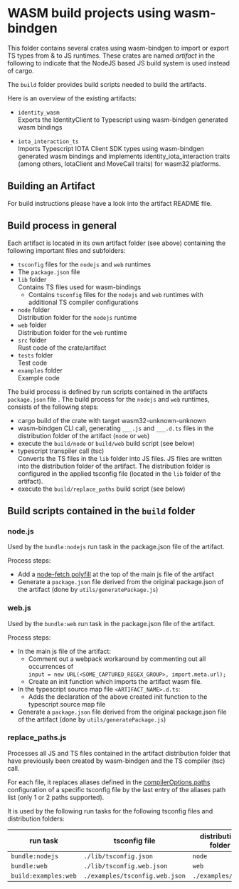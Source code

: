 # WASM build projects using wasm-bindgen

This folder contains several crates using wasm-bindgen to import or export TS types from & to JS runtimes. These crates are named _artifact_ in the following to indicate that the NodeJS based JS build system is used instead of cargo.

The `build` folder provides build scripts needed to build the artifacts.

Here is an overview of the existing artifacts:

* `identity_wasm`<br>
  Exports the IdentityClient to Typescript using wasm-bindgen generated wasm bindings
  
* `iota_interaction_ts`<br>
  Imports Typescript IOTA Client SDK types using wasm-bindgen generated wasm bindings
and implements identity_iota_interaction traits (among others, IotaClient and MoveCall traits) for wasm32 platforms.

## Building an Artifact

For build instructions please have a look into the artifact README file.

## Build process in general

Each artifact is located in its own artifact folder (see above) containing the following important files and subfolders:

* `tsconfig` files for the `nodejs` and `web` runtimes
* The `package.json` file
* `lib` folder<br>
  Contains TS files used for wasm-bindings
  * Contains `tsconfig` files for the `nodejs` and `web` runtimes with additional TS compiler configurations
* `node` folder<br>
  Distribution folder for the `nodejs` runtime
* `web` folder<br>
  Distribution folder for the `web` runtime
* `src` folder<br>
  Rust code of the crate/artifact
* `tests` folder<br>
  Test code
* `examples` folder<br>
  Example code

The build process is defined by run scripts contained in the artifacts `package.json` file .
The build process for the `nodejs` and `web` runtimes, consists of the following steps:

* cargo build of the crate with target wasm32-unknown-unknown
* wasm-bindgen CLI call, generating `___.js` and `___.d.ts` files in the distribution folder of the artifact (`node` or `web`)
* execute the `build/node` or `build/web` build script (see below)
* typescript transpiler call (tsc)<br>
  Converts the TS files in the `lib` folder into JS files.
  JS files are written into the distribution folder of the artifact.
  The distribution folder is configured
  in the applied tsconfig file (located in the `lib` folder of the artifact).
* execute the `build/replace_paths` build script (see below)

## Build scripts contained in the `build` folder

### node.js

Used by the `bundle:nodejs` run task in the package.json file of the artifact.

Process steps:

* Add a [node-fetch polyfill](https://github.com/seanmonstar/reqwest/issues/910)
  at the top of the main js file of the artifact
* Generate a `package.json` file derived from the original package.json of the artifact
  (done by `utils/generatePackage.js`)

### web.js

Used by the `bundle:web` run task in the package.json file of the artifact.

Process steps:

* In the main js file of the artifact:
  * Comment out a webpack workaround by commenting out all occurrences of<br>
    `input = new URL(<SOME_CAPTURED_REGEX_GROUP>, import.meta.url);`
  * Create an init function which imports the artifact wasm file.
* In the typescript source map file `<ARTIFACT_NAME>.d.ts`:
  *  Adds the declaration of the above created init function to the typescript source map file
* Generate a `package.json` file derived from the original package.json file of the artifact
  (done by `utils/generatePackage.js`)

### replace_paths.js

Processes all JS and TS files contained in the artifact distribution folder that have previously been created
by wasm-bindgen and the TS compiler (tsc) call.

For each file, it replaces aliases defined in the
[compilerOptions.paths](https://www.typescriptlang.org/docs/handbook/modules/reference.html#paths)
configuration of a specific
tsconfig file by the last entry of the aliases path list (only 1 or 2 paths supported).

It is used by the following run tasks for the following tsconfig files and distribution folders:

| run task             | tsconfig file                  | distribution folder |
|----------------------|--------------------------------|---------------------|
| `bundle:nodejs`      | `./lib/tsconfig.json`          | `node`              |
| `bundle:web`         | `./lib/tsconfig.web.json`      | `web`               |
| `build:examples:web` | `./examples/tsconfig.web.json` | `./examples/dist`   |






